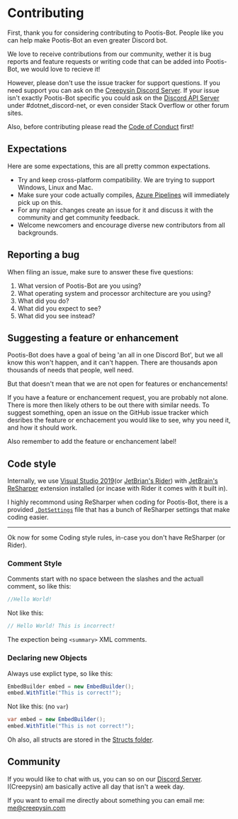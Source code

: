# Contributing

First, thank you for considering contributing to Pootis-Bot. People like you can help make Pootis-Bot an even greater Discord bot.

We love to receive contributions from our community, wether it is bug reports and feature requests or writing code that can be added
into Pootis-Bot, we would love to recieve it!

However, please don't use the issue tracker for support questions. If you need support you can ask on the [Creepysin Discord Server](https://discord.creepysin.com).
If your issue isn't exactly Pootis-Bot specific you could ask on the [Discord API Server](https://discord.gg/discord-api) under #dotnet_discord-net,
or even consider Stack Overflow or other forum sites.

Also, before contributing please read the [Code of Conduct](/CODE_OF_CONDUCT.md) first!

## Expectations

Here are some expectations, this are all pretty common expectations.

* Try and keep cross-platform compatibility. We are trying to support Windows, Linux and Mac.
* Make sure your code actually compiles, [Azure Pipelines](https://dev.azure.com/Creepysin/Pootis-Bot) will immediately pick up on this.
* For any major changes create an issue for it and discuss it with the community and get community feedback.
* Welcome newcomers and encourage diverse new contributors from all backgrounds.

## Reporting a bug

When filing an issue, make sure to answer these five questions:

1. What version of Pootis-Bot are you using?
2. What operating system and processor architecture are you using?
3. What did you do?
4. What did you expect to see?
5. What did you see instead?

## Suggesting a feature or enhancement

Pootis-Bot does have a goal of being 'an all in one Discord Bot', but we all know this won't happen, and it can't happen. There are thousands apon thousands of needs that people, well need.

But that doesn't mean that we are not open for features or enchancements!

If you have a feature or enchancement request, you are probably not alone. There is more then likely others to be out there with similar needs.
To suggest something, open an issue on the GitHub issue tracker which desribes the feature or enchacement you would like to see, why you need it, and how it should work.

Also remember to add the feature or enchancement label!

## Code style

Internally, we use [Visual Studio 2019](https://visualstudio.microsoft.com)(or [JetBrian's Rider](https://www.jetbrains.com/rider/)) 
with [JetBrain's ReSharper](https://www.jetbrains.com/resharper/) extension installed (or incase with Rider it comes with it built in). 

I highly recommond using ReSharper when coding for Pootis-Bot, there is a provided [`.DotSettings`](/Pootis-Bot.sln.DotSettings) file that has a bunch of ReSharper settings that make coding easier.

---

Ok now for some Coding style rules, in-case you don't have ReSharper (or Rider).

### Comment Style

Comments start with no space between the slashes and the actuall comment, so like this:

```csharp
//Hello World!
```

Not like this:
```csharp
// Hello World! This is incorrect!
```

The expection being `<summary>` XML comments.

### Declaring new Objects

Always use explict type, so like this:

```csharp
EmbedBuilder embed = new EmbedBuilder();
embed.WithTitle("This is correct!");
```

Not like this: (no `var`)

```csharp
var embed = new EmbedBuilder();
embed.WithTitle("This is not correct!");
```

Oh also, all structs are stored in the [Structs folder](/src/Pootis-Bot/Structs).

## Community

If you would like to chat with us, you can so on our [Discord Server](https://discord.creepysin.com). I(Creepysin) am basically active all day
that isn't a week day.

If you want to email me directly about something you can email me: me@creepysin.com

